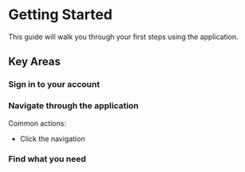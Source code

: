 # Getting Started

This guide will walk you through your first steps using the application.

## Key Areas

### Sign in to your account

### Navigate through the application

Common actions:

- Click the navigation

### Find what you need

